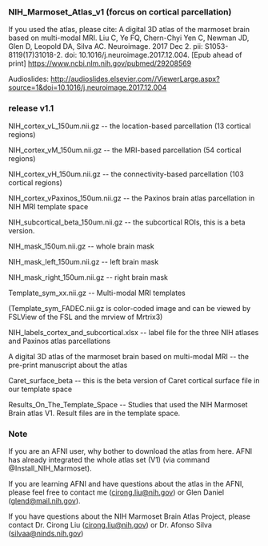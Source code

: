 ### NIH_Marmoset_Atlas_v1 (forcus on cortical parcellation)

If you used the atlas, please cite:
A digital 3D atlas of the marmoset brain based on multi-modal MRI.
Liu C, Ye FQ, Chern-Chyi Yen C, Newman JD, Glen D, Leopold DA, Silva AC.
Neuroimage. 2017 Dec 2. pii: S1053-8119(17)31018-2. doi: 10.1016/j.neuroimage.2017.12.004. [Epub ahead of print]
https://www.ncbi.nlm.nih.gov/pubmed/29208569

Audioslides:
http://audioslides.elsevier.com//ViewerLarge.aspx?source=1&doi=10.1016/j.neuroimage.2017.12.004

### release v1.1

NIH_cortex_vL_150um.nii.gz -- the location-based parcellation (13 cortical regions)

NIH_cortex_vM_150um.nii.gz -- the MRI-based parcellation (54 cortical regions)

NIH_cortex_vH_150um.nii.gz -- the connectivity-based parcellation (103 cortical regions)

NIH_cortex_vPaxinos_150um.nii.gz -- the Paxinos brain atlas parcellation in NIH MRI template space 

NIH_subcortical_beta_150um.nii.gz -- the subcortical ROIs, this is a beta version.

NIH_mask_150um.nii.gz -- whole brain mask

NIH_mask_left_150um.nii.gz -- left brain mask

NIH_mask_right_150um.nii.gz -- right brain mask

Template_sym_xx.nii.gz -- Multi-modal MRI templates

(Template_sym_FADEC.nii.gz is color-coded image and can be viewed by FSLView of the FSL and the mrview of Mrtrix3)

NIH_labels_cortex_and_subcortical.xlsx  -- label file for the three NIH atlases and Paxinos atlas parcellations

A digital 3D atlas of the marmoset brain based on multi-modal MRI  -- the pre-print manuscript about the atlas 

Caret_surface_beta -- this is the beta version of Caret cortical surface file in our template space

Results_On_The_Template_Space -- Studies that used the NIH Marmoset Brain atlas V1. Result files are in the template space. 


### Note

If you are an AFNI user, why bother to download the atlas from here. AFNI has already integrated the whole atlas set (V1) (via command @Install_NIH_Marmoset). 

If you are learning AFNI and have questions about the atlas in the AFNI, please feel free to contact me (cirong.liu@nih.gov) or Glen Daniel (glend@mail.nih.gov).

If you have questions about the NIH Marmoset Brain Atlas Project, please contact Dr. Cirong Liu (cirong.liu@nih.gov)  or Dr. Afonso Silva (silvaa@ninds.nih.gov)

